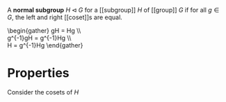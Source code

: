 A **normal subgroup** $H \triangleleft G$ for a [[subgroup]] $H$ of [[group]] $G$ if for all $g \in G$, the left and right [[coset]]s are equal.

\begin{gather}
gH = Hg \\\\\
g^{-1}gH = g^{-1}Hg \\\\\
H = g^{-1}Hg
\end{gather}

# Properties

Consider the cosets of $H$
